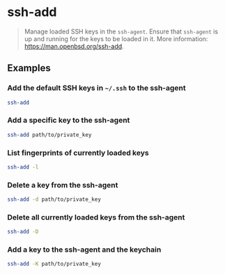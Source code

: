 # ssh-add

> Manage loaded SSH keys in the `ssh-agent`. Ensure that `ssh-agent` is up and running for the keys to be loaded in it. More information: <https://man.openbsd.org/ssh-add>.

## Examples

### Add the default SSH keys in `~/.ssh` to the ssh-agent

```bash
ssh-add
```

### Add a specific key to the ssh-agent

```bash
ssh-add path/to/private_key
```

### List fingerprints of currently loaded keys

```bash
ssh-add -l
```

### Delete a key from the ssh-agent

```bash
ssh-add -d path/to/private_key
```

### Delete all currently loaded keys from the ssh-agent

```bash
ssh-add -D
```

### Add a key to the ssh-agent and the keychain

```bash
ssh-add -K path/to/private_key
```
